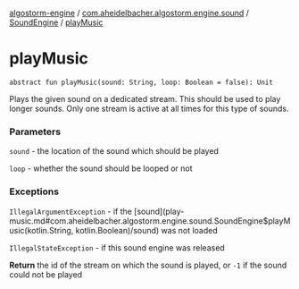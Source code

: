 [algostorm-engine](../../index.md) / [com.aheidelbacher.algostorm.engine.sound](../index.md) / [SoundEngine](index.md) / [playMusic](.)

# playMusic

`abstract fun playMusic(sound: String, loop: Boolean = false): Unit`

Plays the given sound on a dedicated stream. This should be used to play
longer sounds. Only one stream is active at all times for this type of
sounds.

### Parameters

`sound` - the location of the sound which should be played

`loop` - whether the sound should be looped or not

### Exceptions

`IllegalArgumentException` - if the [sound](play-music.md#com.aheidelbacher.algostorm.engine.sound.SoundEngine$playMusic(kotlin.String, kotlin.Boolean)/sound) was not loaded

`IllegalStateException` - if this sound engine was released

**Return**
the id of the stream on which the sound is played, or `-1` if the
sound could not be played

